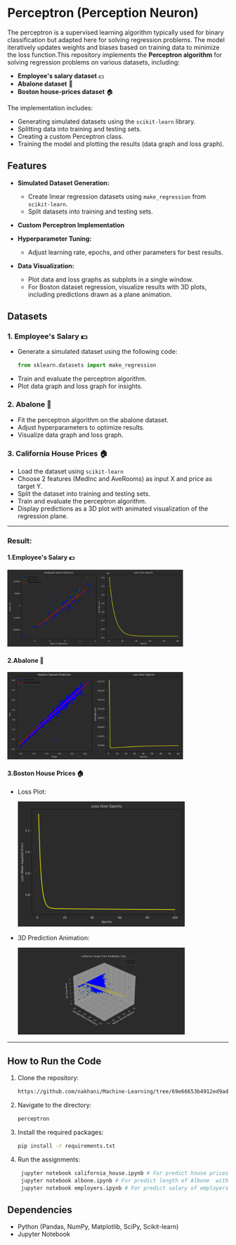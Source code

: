 # Perceptron (Perception Neuron)

The perceptron is a supervised learning algorithm typically used for binary classification but adapted here for solving regression problems. The model iteratively updates weights and biases based on training data to minimize the loss function.This repository implements the **Perceptron algorithm** for solving regression problems on various datasets, including:
- **Employee's salary dataset** 💵
- **Abalone dataset** 🐚
- **Boston house-prices dataset** 🏠

The implementation includes:
- Generating simulated datasets using the `scikit-learn` library.
- Splitting data into training and testing sets.
- Creating a custom Perceptron class.
- Training the model and plotting the results (data graph and loss graph).

## Features

- **Simulated Dataset Generation:** 
  - Create linear regression datasets using `make_regression` from `scikit-learn`.
  - Split datasets into training and testing sets.

- **Custom Perceptron Implementation** 

- **Hyperparameter Tuning:**
  - Adjust learning rate, epochs, and other parameters for best results.

- **Data Visualization:** 
  - Plot data and loss graphs as subplots in a single window.
  - For Boston dataset regression, visualize results with 3D plots, including predictions drawn as a plane animation.

## Datasets

### 1. Employee's Salary 💵
- Generate a simulated dataset using the following code:
  ```python
  from sklearn.datasets import make_regression
  ```
- Train and evaluate the perceptron algorithm.
- Plot data graph and loss graph for insights.

### 2. Abalone 🐚
- Fit the perceptron algorithm on the abalone dataset.
- Adjust hyperparameters to optimize results.
- Visualize data graph and loss graph.

### 3. California House Prices 🏠
- Load the dataset using `scikit-learn`
- Choose 2 features (MedInc and AveRooms) as input X and price as target Y.
- Split the dataset into training and testing sets.
- Train and evaluate the perceptron algorithm.
- Display predictions as a 3D plot with animated visualization of the regression plane.

---

### **Result:**

#### **1.Employee's Salary 💵**

  <img src = "Employee's salary/Figure_2.png" width = "400">

#### **2.Abalone 🐚**

  <img src = "Abalone/Figure_1.png" width = "400">

#### **3.Boston House Prices 🏠**

- Loss Plot:

  <img src = "California_house/Figure_1.png" width = "380">

- 3D Prediction Animation:
  
  <img src = "California_house/house_price_prediction.gif" width = "380">


---

## How to Run the Code
1. Clone the repository:
   ```sh
   https://github.com/nakhani/Machine-Learning/tree/69e66653b4912ed9ad991a678472959065e248a7/Perceptron
   ```

2. Navigate to the directory:
   ```sh
   perceptron
   ```

3. Install the required packages:
   ```sh
   pip install -r requirements.txt
   ```

4. Run the assignments:

   ```sh
    jupyter notebook california_house.ipynb # For predict house prices in California with perceptron 
    jupyter notebook albone.ipynb # For predict length of Albone  with perceptron 
    jupyter notebook employers.ipynb # For predict salary of employers  with perceptron 
   ```

## Dependencies
- Python (Pandas, NumPy, Matplotlib, SciPy, Scikit-learn)
- Jupyter Notebook
